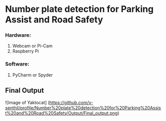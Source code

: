 # Number plate detection for Parking Assist and Road Safety

### Hardware:
  1. Webcam or Pi-Cam
  2. Raspberry Pi
  
### Software:
  1. PyCharm or Spyder

## Final Output
![Image of Yaktocat]
(https://github.com/v-senthil/profile/Number%20plate%20detection%20for%20Parking%20Assist%20and%20Road%20Safety/Output/Final_output.png)
